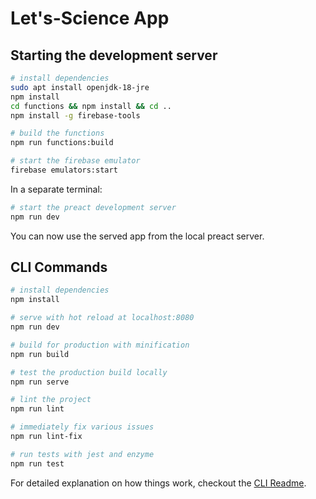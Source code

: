 # Let's-Science App

## Starting the development server

```bash
# install dependencies
sudo apt install openjdk-18-jre
npm install
cd functions && npm install && cd ..
npm install -g firebase-tools

# build the functions
npm run functions:build

# start the firebase emulator
firebase emulators:start
```

In a separate terminal:
```bash
# start the preact development server 
npm run dev
```

You can now use the served app from the local preact server.

## CLI Commands

``` bash
# install dependencies
npm install

# serve with hot reload at localhost:8080
npm run dev

# build for production with minification
npm run build

# test the production build locally
npm run serve

# lint the project
npm run lint

# immediately fix various issues
npm run lint-fix

# run tests with jest and enzyme
npm run test
```

For detailed explanation on how things work, checkout the [CLI Readme](https://github.com/developit/preact-cli/blob/master/README.md).
